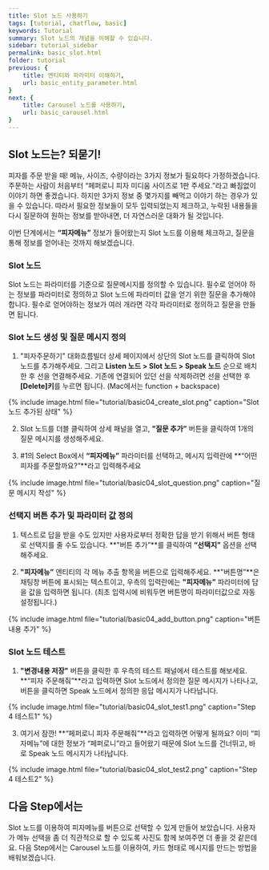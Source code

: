 ```yaml
---
title: Slot 노드 사용하기 
tags: [tutorial, chatflow, basic]
keywords: Tutorial
summary: Slot 노드의 개념을 이해할 수 있습니다.
sidebar: tutorial_sidebar
permalink: basic_slot.html
folder: tutorial
previous: {
    title: 엔티티와 파라미터 이해하기, 
    url: basic_entity_parameter.html
}
next: {
    title: Carousel 노드를 사용하기,
    url: basic_carousel.html
}
---
```


## Slot 노드는? 되묻기!

피자를 주문 받을 때! 메뉴, 사이즈, 수량이라는 3가지 정보가 필요하다 가정하겠습니다. 주문하는 사람이 처음부터 “페퍼로니 피자 미디움 사이즈로 1판 주세요.”라고 빠짐없이 이야기 하면 좋겠습니다. 하지만 3가지 정보 중 몇가지를 빼먹고 이야기 하는 경우가 있을 수 있습니다. 따라서 필요한 정보들이 모두 입력되었는지 체크하고, 누락된 내용들을 다시 질문하여 원하는 정보를 받아내면, 더 자연스러운 대화가 될 것입니다.

이번 단계에서는 **“피자메뉴”** 정보가 들어왔는지 Slot 노드를 이용해 체크하고, 질문을 통해 정보를 얻어내는 것까지 해보겠습니다.

### Slot 노드

Slot 노드는 파라미터를 기준으로 질문메시지를 정의할 수 있습니다. 필수로 얻어야 하는 정보를 파라미터로 정의하고 Slot 노드에 파라미터 값을 얻기 위한 질문을 추가해야 합니다. 필수로 얻어야하는 정보가 여러 개라면 각각 파라미터로 정의하고 질문을 만들면 됩니다.

### Slot 노드 생성 및 질문 메시지 정의

1) "피자주문하기" 대화흐름빌더 상세 페이지에서 상단의 Slot 노드를 클릭하여 Slot 노드를 추가해주세요. 그리고 **Listen 노드 > Slot 노드 > Speak 노드** 순으로 배치한 후 선을 연결해주세요. 기존에 연결되어 있던 선을 삭제하려면 선을 선택한 후 **[Delete]키**를 누르면 됩니다. (Mac에서는 function + backspace)

{% include image.html file="tutorial/basic04_create_slot.png"  caption="Slot 노드 추가된 상태" %}

2) Slot 노드를 더블 클릭하여 상세 패널을 열고, **”질문 추가”** 버튼을 클릭하여 1개의 질문 메시지를 생성해주세요.

3) #1의 Select Box에서 **“피자메뉴”** 파라미터를 선택하고, 메시지 입력란에 **“어떤 피자를 주문할까요?”**라고 입력해주세요

{% include image.html file="tutorial/basic04_slot_question.png"  caption="질문 메시지 작성" %}

### 선택지 버튼 추가 및 파라미터 값 정의

1) 텍스트로 답을 받을 수도 있지만 사용자로부터 정확한 답을 받기 위해서 버튼 형태로 선택지를 줄 수도 있습니다. **"버튼 추가”**를 클릭하여 **“선택지”** 옵션을 선택해주세요.

2) **"피자메뉴”** 엔티티의 각 메뉴 추출 항목을 버튼으로 입력해주세요. **"버튼명”**은 채팅창 버튼에 표시되는 텍스트이고, 우측의 입력란에는 **"피자메뉴”** 파라미터에 담을 값을 입력하면 됩니다. (최초 입력시에 비워두면 버튼명이 파라미터값으로 자동 설정됩니다.)

{% include image.html file="tutorial/basic04_add_button.png"  caption="버튼 내용 추가" %}

### Slot 노드 테스트

1) **"변경내용 저장"** 버튼을 클릭한 후 우측의 테스트 패널에서 테스트를 해보세요. **“피자 주문해줘”**라고 입력하면 Slot 노드에서 정의한 질문 메시지가 나타나고, 버튼을 클릭하면 Speak 노드에서 정의한 응답 메시지가 나타납니다. 

{% include image.html file="tutorial/basic04_slot_test1.png"  caption="Step 4 테스트1" %}

3) 여기서 잠깐! **“페퍼로니 피자 주문해줘”**라고 입력하면 어떻게 될까요? 이미 “피자메뉴”에 대한 정보가 “페퍼로니”라고 들어왔기 때문에 Slot 노드를 건너뛰고, 바로 Speak 노드 메시지가 나타납니다.

{% include image.html file="tutorial/basic04_slot_test2.png"  caption="Step 4 테스트2" %}


## 다음 Step에서는
Slot 노드를 이용하여 피자메뉴를 버튼으로 선택할 수 있게 만들어 보았습니다. 사용자가 메뉴 선택을 좀 더 직관적으로 할 수 있도록 사진도 함께 보여주면 더 좋을 것 같은데요. 다음 Step에서는 Carousel 노드를 이용하여, 카드 형태로 메시지를 만드는 방법을 배워보겠습니다.

